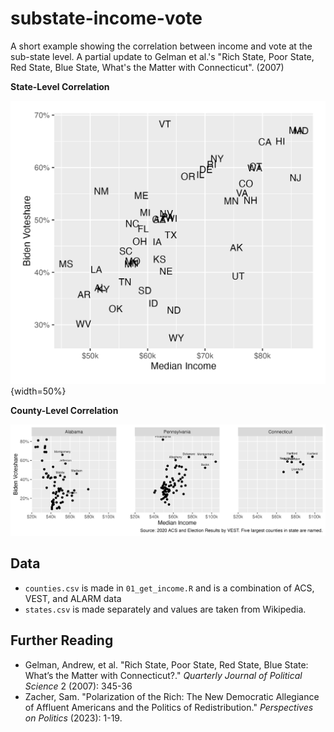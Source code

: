 
# substate-income-vote

<!-- badges: start -->
<!-- badges: end -->

A short example showing the correlation between income and vote at the sub-state level. A partial update to Gelman et al.'s "Rich State, Poor State, Red State, Blue State, What's the Matter with Connecticut". (2007)

**State-Level Correlation**

![](figures/states.png){width=50%}


**County-Level Correlation**

![](figures/substate.png)


## Data

- `counties.csv` is made in `01_get_income.R` and is a combination of ACS, VEST, and ALARM data
- `states.csv` is made separately and values are taken from Wikipedia.


## Further Reading

- Gelman, Andrew, et al. "Rich State, Poor State, Red State, Blue State: What’s the Matter with Connecticut?." _Quarterly Journal of Political Science_ 2 (2007): 345-36  
- Zacher, Sam. "Polarization of the Rich: The New Democratic Allegiance of Affluent Americans and the Politics of Redistribution." _Perspectives on Politics_ (2023): 1-19.
